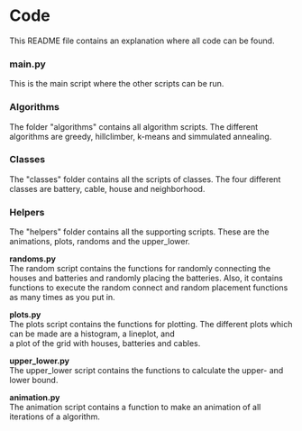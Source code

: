 # Code
This README file contains an explanation where all code can be found.

### main.py
This is the main script where the other scripts can be run. 

### Algorithms
The folder "algorithms" contains all algorithm scripts. The different algorithms are greedy, hillclimber, k-means
and simmulated annealing. 

### Classes
The "classes" folder contains all the scripts of classes. The four different classes are battery, cable, house and
neighborhood. 

### Helpers
The "helpers" folder contains all the supporting scripts. These are the animations, plots, randoms and the
upper_lower.

**randoms.py**  
The random script contains the functions for randomly connecting the houses and batteries and randomly placing the batteries.
Also, it contains functions to execute the random connect and random placement functions as many times as you put in.

**plots.py**  
The plots script contains the functions for plotting. The different plots which can be made are a histogram, a lineplot, and  
a plot of the grid with houses, batteries and cables.

**upper_lower.py**  
The upper_lower script contains the functions to calculate the upper- and lower bound. 

**animation.py**  
The animation script contains a function to make an animation of all iterations of a algorithm.
